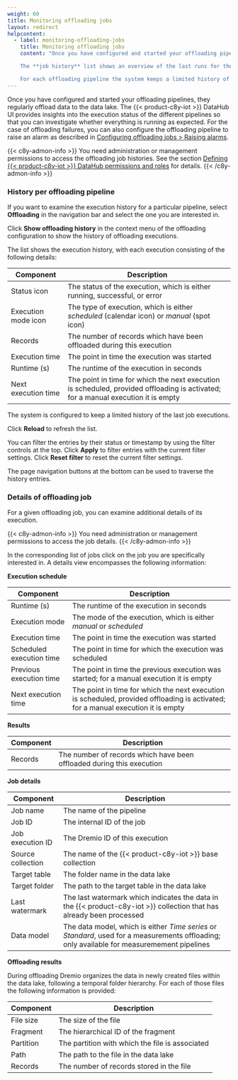 ```yaml
---
weight: 60
title: Monitoring offloading jobs
layout: redirect
helpcontent:
  - label: monitoring-offloading-jobs
    title: Monitoring offloading jobs
    content: "Once you have configured and started your offloading pipelines, they regularly offload data to the data lake. The execution status of each pipeline run is monitored and provides details on execution schedule, number of offloaded records, runtime and so on. In case an offloading has failed, for example, due to data lake connectivity issues, failure details are provided as well. Also an alarm will be raised.

    The **job history** list shows an overview of the last runs for the selected offloading pipeline with options to filter the list by different criteria. To get more details for a specific run like the generated files in the data lake, click on the corresponding entry in the list.

    For each offloading pipeline the system keeps a limited history of the last executions."
---
```


Once you have configured and started your offloading pipelines, they regularly offload data to the data lake. The {{< product-c8y-iot >}} DataHub UI provides insights into the execution status of the different pipelines so that you can investigate whether everything is running as expected. For the case of offloading failures, you can also configure the offloading pipeline to raise an alarm as described in [Configuring offloading jobs > Raising alarms](/datahub/working-with-datahub/#raising-alarms).

{{< c8y-admon-info >}}
You need administration or management permissions to access the offloading job histories. See the section [Defining {{< product-c8y-iot >}} DataHub permissions and roles](/datahub/setting-up-datahub#defining-permissions) for details.
{{< /c8y-admon-info >}}

### History per offloading pipeline

<a id="history-per-offloading-job"></a>

If you want to examine the execution history for a particular pipeline, select **Offloading** in the navigation bar and select the one you are interested in.

Click **Show offloading history** in the context menu of the offloading configuration to show the history of offloading executions.

The list shows the execution history, with each execution consisting of the following details:

| Component | Description |
| ---         | --- |
| Status icon | The status of the execution, which is either running, successful, or error
| Execution mode icon | The type of execution, which is either *scheduled* (calendar icon) or *manual* (spot icon)
| Records | The number of records which have been offloaded during this execution
| Execution time | The point in time the execution was started
| Runtime (s) | The runtime of the execution in seconds
| Next execution time | The point in time for which the next execution is scheduled, provided offloading is activated; for a manual execution it is empty

The system is configured to keep a limited history of the last job executions.

Click **Reload** to refresh the list.

You can filter the entries by their status or timestamp by using the filter controls at the top. Click **Apply** to filter entries with the current filter settings. Click **Reset filter** to reset the current filter settings.

The page navigation buttons at the bottom can be used to traverse the history entries.

### Details of offloading job

<a id="details-offloading-job"></a>

For a given offloading job, you can examine additional details of its execution.

{{< c8y-admon-info >}}
You need administration or management permissions to access the job details.
{{< /c8y-admon-info >}}

In the corresponding list of jobs click on the job you are specifically interested in. A details view encompasses the following information:

**Execution schedule**

| Component | Description |
| ---         | --- |
| Runtime (s) | The runtime of the execution in seconds
| Execution mode | The mode of the execution, which is either *manual* or *scheduled*
| Execution time | The point in time the execution was started
| Scheduled execution time | The point in time for which the execution was scheduled
| Previous execution time | The point in time the previous execution was started; for a manual execution it is empty
| Next execution time | The point in time for which the next execution is scheduled, provided offloading is activated; for a manual execution it is empty

**Results**

| Component | Description |
| ---         | --- |
| Records | The number of records which have been offloaded during this execution

**Job details**

| Component | Description |
| ---         | --- |
| Job name | The name of the pipeline
| Job ID | The internal ID of the job
| Job execution ID | The Dremio ID of this execution
| Source collection | The name of the {{< product-c8y-iot >}} base collection
| Target table | The folder name in the data lake
| Target folder | The path to the target table in the data lake
| Last watermark | The last watermark which indicates the data in the {{< product-c8y-iot >}} collection that has already been processed
| Data model | The data model, which is either *Time series* or *Standard*, used for a measurements offloading; only available for measuremement pipelines

**Offloading results**

During offloading Dremio organizes the data in newly created files within the data lake, following a temporal folder hierarchy. For each of those files the following information is provided:

| Component | Description |
| ---         | --- |
| File size | The size of the file
| Fragment | The hierarchical ID of the fragment
| Partition | The partition with which the file is associated
| Path | The path to the file in the data lake
| Records | The number of records stored in the file
